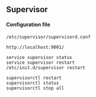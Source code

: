 Supervisor
-

#### Configuration file
````
/etc/supervisor/supervisord.conf
````

````
http://localhost:9001/

service supervisor status
service supervisor restart
/etc/init.d/supervisor restart

supervisorctl restart
supervisorctl status
supervisorctl stop all
````
